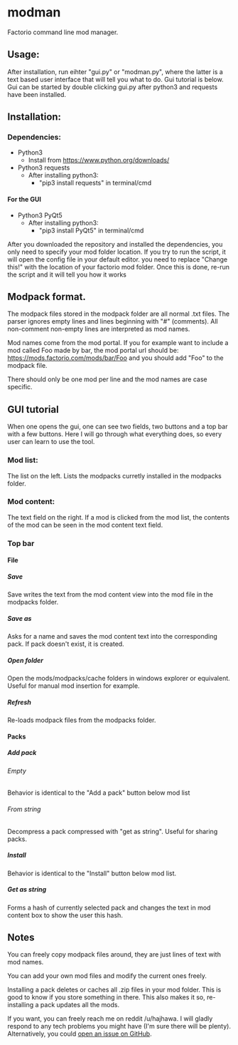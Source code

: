 # modman
Factorio command line mod manager.

## Usage:
After installation, run eihter "gui.py" or "modman.py", where the latter is a text based user interface that will tell you what to do. Gui tutorial is below. Gui can be started by double clicking gui.py after python3 and requests have been installed.

## Installation:

### Dependencies:
* Python3
    * Install from https://www.python.org/downloads/
* Python3 requests
    * After installing python3:
        * "pip3 install requests" in terminal/cmd

#### For the GUI
* Python3 PyQt5
    * After installing python3:
        * "pip3 install PyQt5" in terminal/cmd

After you downloaded the repository and installed the dependencies, you only need to specify your mod folder location. If you try to run the script, it will open the config file in your default editor. you need to replace "Change this!" with the location of your factorio mod folder. Once this is done, re-run the script and it will tell you how it works

## Modpack format.

The modpack files stored in the modpack folder are all normal .txt files. The parser ignores empty lines and lines beginning with "#" (comments). All non-comment non-empty lines are interpreted as mod names.

Mod names come from the mod portal. If you for example want to include a mod called Foo made by bar, the mod portal url should be: https://mods.factorio.com/mods/bar/Foo and you should add "Foo" to the modpack file.

There should only be one mod per line and the mod names are case specific.

## GUI tutorial

When one opens the gui, one can see two fields, two buttons and a top bar with a few buttons. Here I will go through what everything does, so every user can learn to use the tool.

### Mod list:
The list on the left. Lists the modpacks curretly installed in the modpacks folder.

### Mod content:
The text field on the right. If a mod is clicked from the mod list, the contents of the mod can be seen in the mod content text field.

### Top bar
#### File
##### Save
Save writes the text from the mod content view into the mod file in the modpacks folder.

##### Save as
Asks for a name and saves the mod content text into the corresponding pack. If pack doesn't exist, it is created.

##### Open folder
Open the mods/modpacks/cache folders in windows explorer or equivalent. Useful for manual mod insertion for example.

##### Refresh
Re-loads modpack files from the modpacks folder.

#### Packs
##### Add pack
###### Empty
Behavior is identical to the "Add a pack" button below mod list

###### From string
Decompress a pack compressed with "get as string". Useful for sharing packs.

##### Install
Behavior is identical to the "Install" button below mod list.

##### Get as string
Forms a hash of currently selected pack and changes the text in mod content box to show the user this hash.

## Notes
You can freely copy modpack files around, they are just lines of text with mod names.

You can add your own mod files and modify the current ones freely.

Installing a pack deletes or caches all .zip files in your mod folder. This is good to know if you store something in there. This also makes it so, re-installing a pack updates all the mods.

If you want, you can freely reach me on reddit /u/hajhawa. I will gladly respond to any tech problems you might have (I'm sure there will be plenty). Alternatively, you could [open an issue on GitHub](https://github.com/haihala/modman/issues/new).
